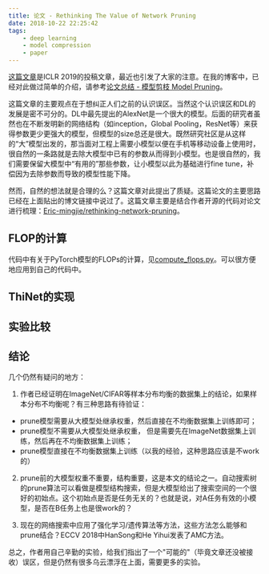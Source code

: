 ```yaml
---
title: 论文 - Rethinking The Value of Network Pruning 
date: 2018-10-22 22:25:42
tags:
    - deep learning
    - model compression
    - paper
---
```

[这篇文章](https://openreview.net/forum?id=rJlnB3C5Ym)是ICLR 2019的投稿文章，最近也引发了大家的注意。在我的博客中，已经对此做过简单的介绍，请参考[论文总结 - 模型剪枝 Model Pruning](https://xmfbit.github.io/2018/10/03/paper-summary-model-pruning/)。

这篇文章的主要观点在于想纠正人们之前的认识误区。当然这个认识误区和DL的发展是密不可分的。DL中最先提出的AlexNet是一个很大的模型。后面的研究者虽然也在不断发明新的网络结构（如inception，Global Pooling，ResNet等）来获得参数更少更强大的模型，但模型的size总还是很大。既然研究社区是从这样的“大”模型出发的，那当面对工程上需要小模型以便在手机等移动设备上使用时，很自然的一条路就是去除大模型中已有的参数从而得到小模型。也是很自然的，我们需要保留大模型中“有用的”那些参数，让小模型以此为基础进行fine tune，补偿因为去除参数而导致的模型性能下降。

然而，自然的想法就是合理的么？这篇文章对此提出了质疑。这篇论文的主要思路已经在上面贴出的博文链接中说过了。这篇文章主要是结合作者开源的代码对论文进行梳理：[Eric-mingjie/rethinking-network-pruning](https://github.com/Eric-mingjie/rethinking-network-pruning)。

<!-- more -->

## FLOP的计算
代码中有关于PyTorch模型的FLOPs的计算，见[compute_flops.py](https://github.com/Eric-mingjie/rethinking-network-pruning/blob/master/imagenet/l1-norm-pruning/compute_flops.py)。可以很方便地应用到自己的代码中。

## ThiNet的实现

## 实验比较

## 结论
几个仍然有疑问的地方：

1. 作者已经证明在ImageNet/CIFAR等样本分布均衡的数据集上的结论，如果样本分布不均衡呢？有三种思路有待验证：
  - prune模型需要从大模型处继承权重，然后直接在不均衡数据集上训练即可；
  - prune模型不需要从大模型处继承权重， 但是需要先在ImageNet数据集上训练，然后再在不均衡数据集上训练；
  - prune模型直接在不均衡数据集上训练（以我的经验，这种思路应该是不work的）

2. prune前的大模型权重不重要，结构重要，这是本文的结论之一。自动搜索树的prune算法可以看做是模型结构搜索，但是大模型给出了搜索空间的一个很好的初始点。这个初始点是否是任务无关的？也就是说，对A任务有效的小模型，是否在B任务上也是很work的？

3. 现在的网络搜索中应用了强化学习/遗传算法等方法，这些方法怎么能够和prune结合？ECCV 2018中HanSong和He Yihui发表了AMC方法。

总之，作者用自己辛勤的实验，给我们指出了一个"可能的"（毕竟文章还没被接收）误区，但是仍然有很多乌云漂浮在上面，需要更多的实验。
